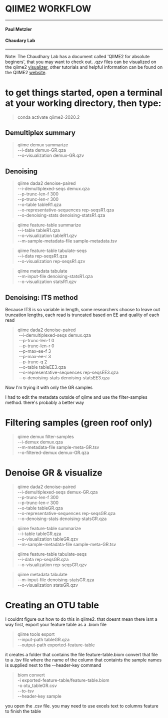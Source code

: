 
# QIIME2 WORKFLOW

--------------
#### Paul Metzler
#### Chaudary Lab
--------------
Note: The Chaudhary Lab has a document called 'QIIME2 for absolute beginers', that you may want to check out. .qzv files can be visualized on the qiime2 [visualizer](https://view.qiime2.org/), other tutorials and helpful information can be found on the QIIME2 [website](https://qiime2.org/).

# to get things started, open a terminal at your working directory, then type:

>conda activate qiime2-2020.2


## Demultiplex summary

>qiime demux summarize \
  --i-data demux-GR.qza \
  --o-visualization demux-GR.qzv

## Denoising

>qiime dada2 denoise-paired \
  --i-demultiplexed-seqs demux.qza \
  --p-trunc-len-f 300 \
  --p-trunc-len-r 300 \
  --o-table tableR1.qza \
  --o-representative-sequences rep-seqsR1.qza \
  --o-denoising-stats denoising-statsR1.qza

>qiime feature-table summarize \
  --i-table tableR1.qza \
  --o-visualization tableR1.qzv \
  --m-sample-metadata-file sample-metadata.tsv

>qiime feature-table tabulate-seqs \
  --i-data rep-seqsR1.qza \
  --o-visualization rep-seqsR1.qzv

>qiime metadata tabulate \
  --m-input-file denoising-statsR1.qza \
  --o-visualization statsR1.qzv

## Denoising: ITS method

Because ITS is so variable in length, some
researchers choose to leave out truncation
lengths, each read is truncated based on
EE and quality of each read


>qiime dada2 denoise-paired \
 --i-demultiplexed-seqs demux.qza \
 --p-trunc-len-f 0 \
 --p-trunc-len-r 0 \
 --p-max-ee-f 3 \
 --p-max-ee-r 3 \
 --p-trunc-q 2 \
 --o-table tableEE3.qza \
 --o-representative-sequences rep-seqsEE3.qza \
 --o-denoising-stats denoising-statsEE3.qza

Now I'm trying it with only the GR samples

I had to edit the metadata outside of qiime and use the
filter-samples method. there's probably a better way

# Filtering samples (green roof only)

>qiime demux filter-samples \
 --i-demux demux.qza \
 --m-metadata-file sample-meta-GR.tsv \
 --o-filtered-demux demux-GR.qza

# Denoise GR & visualize

>qiime dada2 denoise-paired \
  --i-demultiplexed-seqs demux-GR.qza \
  --p-trunc-len-f 300 \
  --p-trunc-len-r 300 \
  --o-table tableGR.qza \
  --o-representative-sequences rep-seqsGR.qza \
  --o-denoising-stats denoising-statsGR.qza

>qiime feature-table summarize \
  --i-table tableGR.qza \
  --o-visualization tableGR.qzv \
  --m-sample-metadata-file sample-meta-GR.tsv

>qiime feature-table tabulate-seqs \
  --i-data rep-seqsGR.qza \
  --o-visualization rep-seqsGR.qzv

>qiime metadata tabulate \
  --m-input-file denoising-statsGR.qza \
  --o-visualization statsGR.qzv

# Creating an OTU table

I couldnt figure out how to do this in qiime2. that doesnt mean there isnt a way
first, export your feature table as a .biom file

>qiime tools export \
--input-path tableGR.qza \
--output-path exported-feature-table

it creates a folder that contains the file feature-table.biom
convert that file to a .tsv file where the name of the column that containts the
sample names is supplied next to the --header-key command

>biom convert \
-i exported-feature-table/feature-table.biom \
-o otu_tableGR.csv \
--to-tsv \
--header-key sample

you open the .csv file. you may need to use excels text to columns feature to finish the table
